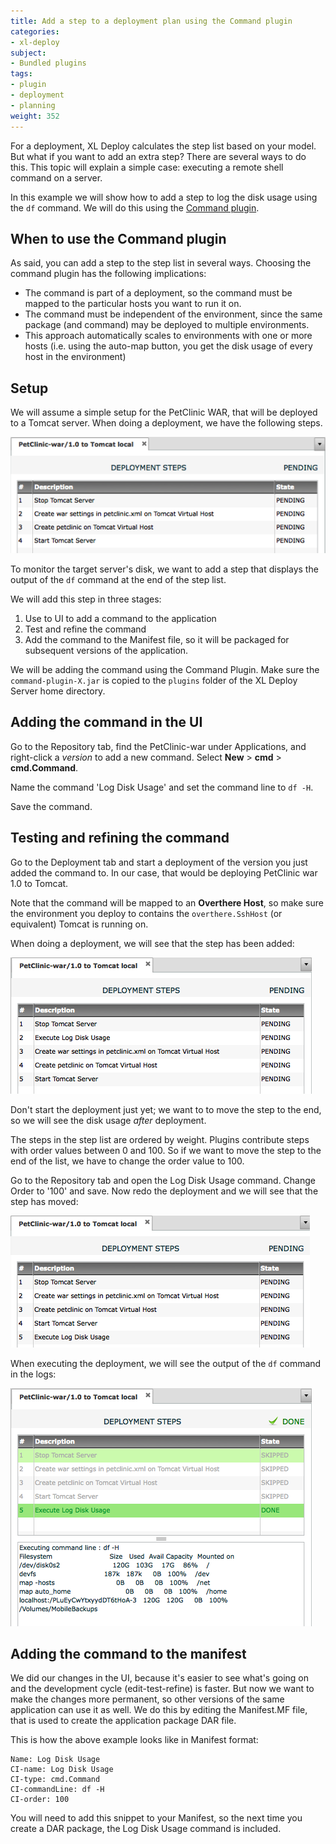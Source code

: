 ```yaml
---
title: Add a step to a deployment plan using the Command plugin
categories:
- xl-deploy
subject:
- Bundled plugins
tags:
- plugin
- deployment
- planning
weight: 352
---
```


For a deployment, XL Deploy calculates the step list based on your model. But what if you want to add an extra step? There are several ways to do this. This topic will explain a simple case: executing a remote shell command on a server.

In this example we will show how to add a step to log the disk usage using the `df` command. We will do this using the [Command plugin](/xl-deploy/concept/command-plugin.html).

## When to use the Command plugin

As said, you can add a step to the step list in several ways. Choosing the command plugin has the following implications:

 * The command is part of a deployment, so the command must be mapped to the particular hosts you want to run it on.
 * The command must be independent of the environment, since the same package (and command) may be deployed to multiple environments.
 * This approach automatically scales to environments with one or more hosts (i.e. using the auto-map button, you get the disk usage of every host in the environment)

## Setup

We will assume a simple setup for the PetClinic WAR, that will be deployed to a Tomcat server. When doing a deployment, we have the following steps.

![image](images/simple-command-steplist-original.png)

To monitor the target server's disk, we want to add a step that displays the output of the `df` command at the end of the step list.

We will add this step in three stages:

1. Use to UI to add a command to the application
2. Test and refine the command
3. Add the command to the Manifest file, so it will be packaged for subsequent versions of the application.

We will be adding the command using the Command Plugin. Make sure the `command-plugin-X.jar` is copied to the `plugins` folder of the XL Deploy Server home directory.

## Adding the command in the UI

Go to the Repository tab, find the PetClinic-war under Applications, and right-click a *version* to add a new command. Select **New** > **cmd** > **cmd.Command**.

Name the command 'Log Disk Usage' and set the command line to `df -H`.

Save the command.

## Testing and refining the command

Go to the Deployment tab and start a deployment of the version you just added the command to. In our case, that would be deploying PetClinic war 1.0 to Tomcat.

Note that the command will be mapped to an **Overthere Host**, so make sure the environment you deploy to contains the `overthere.SshHost` (or equivalent) Tomcat is running on.

When doing a deployment, we will see that the step has been added:

![image](images/simple-command-steplist-middle.png)

Don't start the deployment just yet; we want to to move the step to the end, so we will see the disk usage *after* deployment.

The steps in the step list are ordered by weight. Plugins contribute steps with order values between 0 and 100. So if we want to move the step to the end of the list, we have to change the order value to 100.

Go to the Repository tab and open the Log Disk Usage command. Change Order to '100' and save. Now redo the deployment and we will see that the step has moved:

![image](images/simple-command-steplist-final.png)

When executing the deployment, we will see the output of the `df` command in the logs:

![image](images/simple-command-log.png)

## Adding the command to the manifest

We did our changes in the UI, because it's easier to see what's going on and the development cycle (edit-test-refine) is faster. But now we want to make the changes more permanent, so other versions of the same application can use it as well. We do this by editing the Manifest.MF file, that is used to create the application package DAR file.

This is how the above example looks like in Manifest format:

    Name: Log Disk Usage
    CI-name: Log Disk Usage
    CI-type: cmd.Command
    CI-commandLine: df -H
    CI-order: 100

You will need to add this snippet to your Manifest, so the next time you create a DAR package, the Log Disk Usage command is included.

